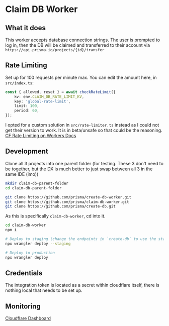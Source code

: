 # Claim DB Worker

## What it does

This worker accepts database connection strings. The user is prompted to log in, then the DB will be claimed and transferred to their account via `https://api.prisma.io/projects/{id}/transfer`

## Rate Limiting

Set up for 100 requests per minute max. You can edit the amount here, in `src/index.ts`:

```typescript
const { allowed, reset } = await checkRateLimit({
	kv: env.CLAIM_DB_RATE_LIMIT_KV,
	key: 'global-rate-limit',
	limit: 100,
	period: 60,
});
```

I opted for a custom solution in `src/rate-limiter.ts` instead as I could not get their version to work. It is in beta/unsafe so that could be the reasoning. [CF Rate Limiting on Workers Docs](https://developers.cloudflare.com/workers/runtime-apis/bindings/rate-limit/)

## Development

Clone all 3 projects into one parent folder (for testing. These 3 don't need to be together, but the DX is much better to just swap between all 3 in the same IDE (imo))

```bash
mkdir claim-db-parent-folder
cd claim-db-parent-folder
```

```bash
git clone https://github.com/prisma/create-db-worker.git
git clone https://github.com/prisma/claim-db-worker.git
git clone https://github.com/prisma/create-db.git
```

As this is specifically `claim-db-worker`, cd into it.

```bash
cd claim-db-worker
npm i
```

```bash
# Deploy to staging (change the endpoints in `create-db` to use the staging URL)
npx wrangler deploy --staging

# Deploy to production
npx wrangler deploy
```

## Credentials

The integration token is located as a secret within cloudflare itself, there is nothing local that needs to be set up.

## Monitoring

[Cloudflare Dashboard](https://dash.cloudflare.com/0ef7f922ce028e16c1a44d98c86511b0/workers/services/view/claim-db-worker/production/metrics)
